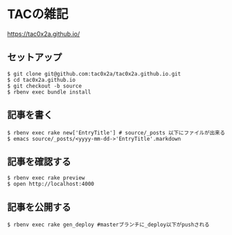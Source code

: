 # TACの雑記
https://tac0x2a.github.io/

## セットアップ
```
$ git clone git@github.com:tac0x2a/tac0x2a.github.io.git
$ cd tac0x2a.github.io
$ git checkout -b source
$ rbenv exec bundle install
```

## 記事を書く
```
$ rbenv exec rake new['EntryTitle'] # source/_posts 以下にファイルが出来る
$ emacs source/_posts/<yyyy-mm-dd->'EntryTitle'.markdown
```

## 記事を確認する
```
$ rbenv exec rake preview
$ open http://localhost:4000
```

## 記事を公開する
```
$ rbenv exec rake gen_deploy #masterブランチに_deploy以下がpushされる
```
